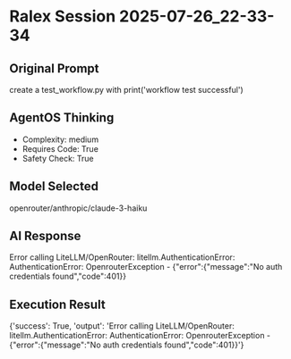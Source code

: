 # Ralex Session 2025-07-26_22-33-34

## Original Prompt
create a test_workflow.py with print('workflow test successful')

## AgentOS Thinking
- Complexity: medium
- Requires Code: True
- Safety Check: True

## Model Selected
openrouter/anthropic/claude-3-haiku

## AI Response
Error calling LiteLLM/OpenRouter: litellm.AuthenticationError: AuthenticationError: OpenrouterException - {"error":{"message":"No auth credentials found","code":401}}

## Execution Result
{'success': True, 'output': 'Error calling LiteLLM/OpenRouter: litellm.AuthenticationError: AuthenticationError: OpenrouterException - {"error":{"message":"No auth credentials found","code":401}}'}
